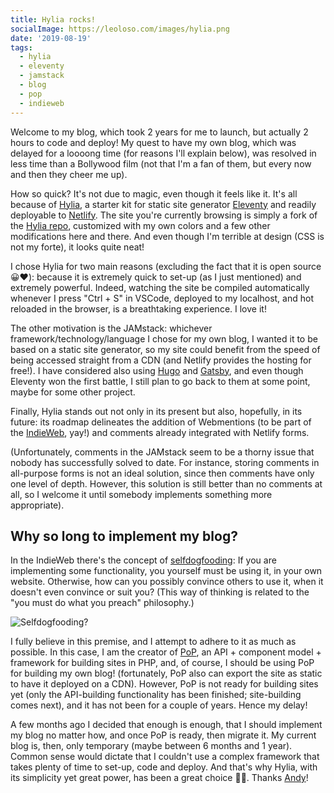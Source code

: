 ```yaml
---
title: Hylia rocks!
socialImage: https://leoloso.com/images/hylia.png
date: '2019-08-19'
tags:
  - hylia
  - eleventy
  - jamstack
  - blog
  - pop
  - indieweb
---
```


Welcome to my blog, which took 2 years for me to launch, but actually 2 hours to code and deploy! My quest to have my own blog, which was delayed for a loooong time (for reasons I'll explain below), was resolved in less time than a Bollywood film (not that I'm a fan of them, but every now and then they cheer me up). 

How so quick? It's not due to magic, even though it feels like it. It's all because of [Hylia](https://hylia.website/), a starter kit for static site generator [Eleventy](https://11ty.io/) and readily deployable to [Netlify](https://netlify.com). The site you're currently browsing is simply a fork of the [Hylia repo](https://github.com/andybelldesign/hylia), customized with my own colors and a few other modifications here and there. And even though I'm terrible at design (CSS is not my forte), it looks quite neat!

I chose Hylia for two main reasons (excluding the fact that it is open source 😀❤️): because it is extremely quick to set-up (as I just mentioned) and extremely powerful. Indeed, watching the site be compiled automatically whenever I press "Ctrl + S" in VSCode, deployed to my localhost, and hot reloaded in the browser, is a breathtaking experience. I love it!

The other motivation is the JAMstack: whichever framework/technology/language I chose for my own blog, I wanted it to be based on a static site generator, so my site could benefit from the speed of being accessed straight from a CDN (and Netlify provides the hosting for free!). I have considered also using [Hugo](https://gohugo.io) and [Gatsby](https://www.gatsbyjs.org/), and even though Eleventy won the first battle, I still plan to go back to them at some point, maybe for some other project.

Finally, Hylia stands out not only in its present but also, hopefully, in its future: its roadmap delineates the addition of Webmentions (to be part of the [IndieWeb](https://indieweb.org/), yay!) and comments already integrated with Netlify forms. 

(Unfortunately, comments in the JAMstack seem to be a thorny issue that nobody has successfully solved to date. For instance, storing comments in all-purpose forms is not an ideal solution, since then comments have only one level of depth. However, this solution is still better than no comments at all, so I welcome it until somebody implements something more appropriate). 

## Why so long to implement my blog?

In the IndieWeb there's the concept of [selfdogfooding](https://indieweb.org/selfdogfood): If you are implementing some functionality, you yourself must be using it, in your own website. Otherwise, how can you possibly convince others to use it, when it doesn't even convince or suit you? (This way of thinking is related to the "you must do what you preach" philosophy.)

![Selfdogfooding?](/images/selfdogfooding-1024.jpg "Selfdogfooding? (Image by eddiemcfish - flickr.com/photos/eddiemcfish/860062709)")

I fully believe in this premise, and I attempt to adhere to it as much as possible. In this case, I am the creator of [PoP](https://github.com/leoloso/PoP), an API + component model + framework for building sites in PHP, and, of course, I should be using PoP for building my own blog! (fortunately, PoP also can export the site as static to have it deployed on a CDN). However, PoP is not ready for building sites yet (only the API-building functionality has been finished; site-building comes next), and it has not been for a couple of years. Hence my delay! 

A few months ago I decided that enough is enough, that I should implement my blog no matter how, and once PoP is ready, then migrate it. My current blog is, then, only temporary (maybe between 6 months and 1 year). Common sense would dictate that I couldn't use a complex framework that takes plenty of time to set-up, code and deploy. And that's why Hylia, with its simplicity yet great power, has been a great choice 🤘🏽. Thanks [Andy](https://twitter.com/andybelldesign)!